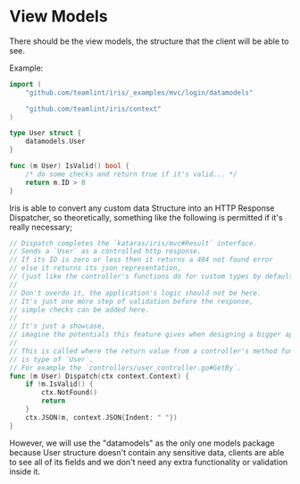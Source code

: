 # View Models

There should be the view models, the structure that the client will be able to see.

Example:

```go
import (
    "github.com/teamlint/iris/_examples/mvc/login/datamodels"

    "github.com/teamlint/iris/context"
)

type User struct {
    datamodels.User
}

func (m User) IsValid() bool {
    /* do some checks and return true if it's valid... */
    return m.ID > 0
}
```

Iris is able to convert any custom data Structure into an HTTP Response Dispatcher,
so theoretically, something like the following is permitted if it's really necessary;

```go
// Dispatch completes the `kataras/iris/mvc#Result` interface.
// Sends a `User` as a controlled http response.
// If its ID is zero or less then it returns a 404 not found error
// else it returns its json representation,
// (just like the controller's functions do for custom types by default).
//
// Don't overdo it, the application's logic should not be here.
// It's just one more step of validation before the response,
// simple checks can be added here.
//
// It's just a showcase,
// imagine the potentials this feature gives when designing a bigger application.
//
// This is called where the return value from a controller's method functions
// is type of `User`.
// For example the `controllers/user_controller.go#GetBy`.
func (m User) Dispatch(ctx context.Context) {
    if !m.IsValid() {
        ctx.NotFound()
        return
    }
    ctx.JSON(m, context.JSON{Indent: " "})
}
```

However, we will use the "datamodels" as the only one models package because
User structure doesn't contain any sensitive data, clients are able to see all of its fields
and we don't need any extra functionality or validation inside it.